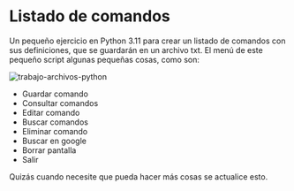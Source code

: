 # Listado de comandos
Un pequeño ejercicio en Python 3.11 para crear un listado de comandos con sus definiciones, que se guardarán en un archivo txt. 
El menú de este pequeño script algunas pequeñas cosas, como son:

![trabajo-archivos-python](https://github.com/sapoclay/listado-comandos/assets/6242827/f97137c1-1c8b-4c8e-885b-3dc298772adf)

* Guardar comando
* Consultar comandos
* Editar comando
* Buscar comandos
* Eliminar comando
* Buscar en google
* Borrar pantalla
* Salir

Quizás cuando necesite que pueda hacer más cosas se actualice esto.
